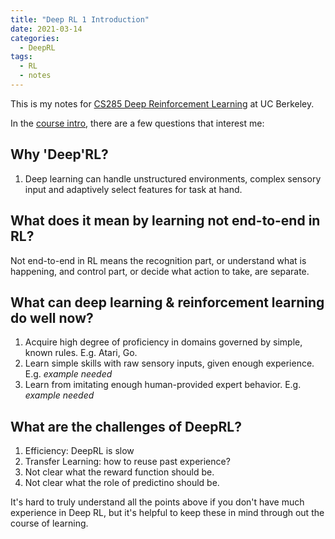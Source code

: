 ```yaml
---
title: "Deep RL 1 Introduction"
date: 2021-03-14
categories:
  - DeepRL
tags:
  - RL
  - notes
---
```

This is my notes for [CS285 Deep Reinforcement Learning](http://rail.eecs.berkeley.edu/deeprlcourse/) at UC Berkeley.

In the [course intro](http://rail.eecs.berkeley.edu/deeprlcourse/static/slides/lec-1.pdf), there are a few questions that interest me:

## Why 'Deep'RL?
1. Deep learning can handle unstructured environments, complex sensory input and adaptively select features for task at hand.

## What does it mean by learning not end-to-end in RL?
Not end-to-end in RL means the recognition part, or understand what is happening, and control part, or decide what action to take, are separate.

## What can deep learning & reinforcement learning do well now?
1. Acquire high degree of proficiency in domains governed by simple, known rules. E.g. Atari, Go.
2. Learn simple skills with raw sensory inputs, given enough experience. E.g. *example needed*
3. Learn from imitating enough human-provided expert behavior. E.g. *example needed*

## What are the challenges of DeepRL?
1. Efficiency: DeepRL is slow
2. Transfer Learning: how to reuse past experience?
3. Not clear what the reward function should be.
4. Not clear what the role of predictino should be.


It's hard to truly understand all the points above if you don't have much experience in Deep RL, but it's helpful to keep these in mind through out the course of learning.
